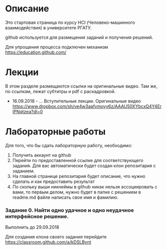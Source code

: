 # Описание
Это стартовая страница по курсу HCI (Человеко-машинного взаимодействия) в университете РГАТУ.

github используется для размещения заданий и получения решений.
 
Для упрощения процесса подключен механизм https://education.github.com/

# Лекции
В этом разделе размещаются ссылки на оригинальные видео. Там же, по ссылкам, лежат субтитры и pdf с раскадровкой.

- 16.09.2018 - ... Вступительные лекции. Оригинальные видео https://www.dropbox.com/sh/ve4w3aafvmoyy6z/AAAU50XYbcxQ4Y4ErlPNqtzea?dl=0

# Лабораторные работы

Для того, что бы сдать лабораторную работу, необходимо:
1. Получить аккаунт на github
2. Перейти по предоставленной ссылке для соответствующего задания. Для вас автоматически будет создан клон репозитария с заданием.
3. На главной странице репозитария будет описание, что нужно сделать и как предоставить результат
4. По скольку выши никнеймы в github никак нельзя ассоциировать с вами, 
то первым делом, нужно будет в папке с решением в readme.md файле написать свое имя и фамилию.

### Задание 0. Найти одно удачное и одно неудачное интерфейсное решение.
Выполнить до 29.09.2018

Для создания клона своего задания перейдите https://classroom.github.com/a/kDSLBynt
